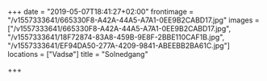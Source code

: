 +++
date = "2019-05-07T18:41:27+02:00"
frontimage = "/v1557333641/665330F8-A42A-44A5-A7A1-0EE9B2CABD17.jpg"
images = ["/v1557333641/665330F8-A42A-44A5-A7A1-0EE9B2CABD17.jpg", "/v1557333641/18F72874-83A8-459B-9E8F-2BBE110CAF1B.jpg", "/v1557333641/EF94DA50-277A-4209-9841-ABEEBB2BA61C.jpg"]
locations =  ["Vadsø"]
title = "Solnedgang"
 
+++
